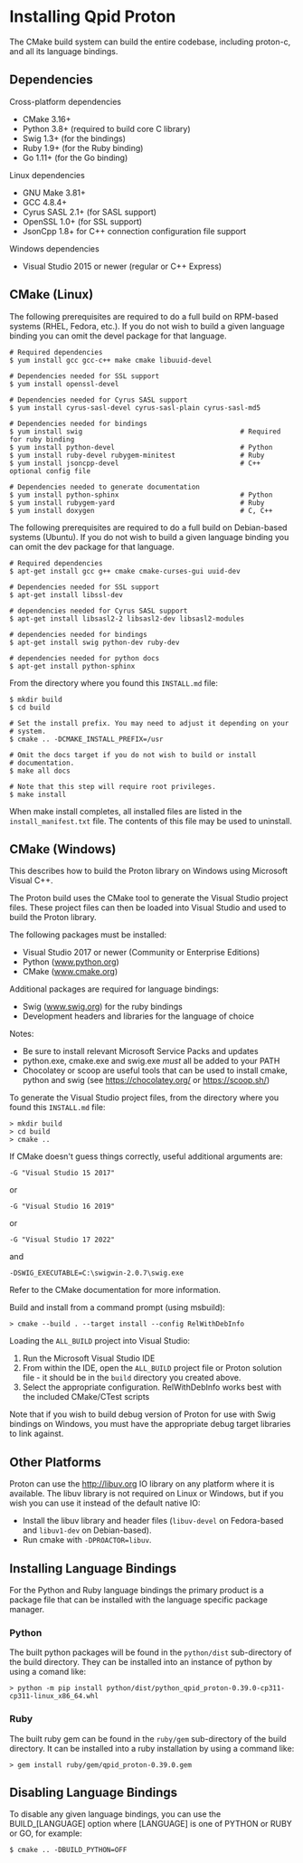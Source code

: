Installing Qpid Proton
======================

The CMake build system can build the entire codebase, including proton-c,
and all its language bindings.

Dependencies
------------

Cross-platform dependencies

  - CMake 3.16+
  - Python 3.8+ (required to build core C library)
  - Swig 1.3+ (for the bindings)
  - Ruby 1.9+ (for the Ruby binding)
  - Go 1.11+ (for the Go binding)

Linux dependencies

  - GNU Make 3.81+
  - GCC 4.8.4+
  - Cyrus SASL 2.1+ (for SASL support)
  - OpenSSL 1.0+ (for SSL support)
  - JsonCpp 1.8+ for C++ connection configuration file support

Windows dependencies

  - Visual Studio 2015 or newer (regular or C++ Express)

CMake (Linux)
-------------

The following prerequisites are required to do a full build on
RPM-based systems (RHEL, Fedora, etc.).  If you do not wish to build a
given language binding you can omit the devel package for that
language.

    # Required dependencies
    $ yum install gcc gcc-c++ make cmake libuuid-devel

    # Dependencies needed for SSL support
    $ yum install openssl-devel

    # Dependencies needed for Cyrus SASL support
    $ yum install cyrus-sasl-devel cyrus-sasl-plain cyrus-sasl-md5

    # Dependencies needed for bindings
    $ yum install swig                                       # Required for ruby binding
    $ yum install python-devel                               # Python
    $ yum install ruby-devel rubygem-minitest                # Ruby
    $ yum install jsoncpp-devel                              # C++ optional config file

    # Dependencies needed to generate documentation
    $ yum install python-sphinx                              # Python
    $ yum install rubygem-yard                               # Ruby
    $ yum install doxygen                                    # C, C++


The following prerequisites are required to do a full build on
Debian-based systems (Ubuntu).  If you do not wish to build a given
language binding you can omit the dev package for that language.

    # Required dependencies 
    $ apt-get install gcc g++ cmake cmake-curses-gui uuid-dev

    # Dependencies needed for SSL support
    $ apt-get install libssl-dev

    # dependencies needed for Cyrus SASL support
    $ apt-get install libsasl2-2 libsasl2-dev libsasl2-modules

    # dependencies needed for bindings
    $ apt-get install swig python-dev ruby-dev

    # dependencies needed for python docs
    $ apt-get install python-sphinx

From the directory where you found this `INSTALL.md` file:

    $ mkdir build
    $ cd build

    # Set the install prefix. You may need to adjust it depending on your
    # system.
    $ cmake .. -DCMAKE_INSTALL_PREFIX=/usr

    # Omit the docs target if you do not wish to build or install
    # documentation.
    $ make all docs

    # Note that this step will require root privileges.
    $ make install

When make install completes, all installed files are listed in the
`install_manifest.txt` file. The contents of this file may be used to
uninstall.

CMake (Windows)
---------------

This describes how to build the Proton library on Windows using
Microsoft Visual C++.

The Proton build uses the CMake tool to generate the Visual Studio
project files. These project files can then be loaded into Visual
Studio and used to build the Proton library.

The following packages must be installed:

  - Visual Studio 2017 or newer (Community or Enterprise Editions)
  - Python (www.python.org)
  - CMake (www.cmake.org)

Additional packages are required for language bindings:

  - Swig (www.swig.org) for the ruby bindings
  - Development headers and libraries for the language of choice

Notes:
  - Be sure to install relevant Microsoft Service Packs and updates
  - python.exe, cmake.exe and swig.exe _must_ all be added to your PATH
  - Chocolatey or scoop are useful tools that can be used to install cmake, python
    and swig (see https://chocolatey.org/ or https://scoop.sh/)

To generate the Visual Studio project files, from the directory where you found
this `INSTALL.md` file:

    > mkdir build
    > cd build
    > cmake ..

If CMake doesn't guess things correctly, useful additional arguments are:

    -G "Visual Studio 15 2017"
or

    -G "Visual Studio 16 2019"
or

    -G "Visual Studio 17 2022"
and

    -DSWIG_EXECUTABLE=C:\swigwin-2.0.7\swig.exe

Refer to the CMake documentation for more information.

Build and install from a command prompt (using msbuild):

    > cmake --build . --target install --config RelWithDebInfo

Loading the `ALL_BUILD` project into Visual Studio:

  1. Run the Microsoft Visual Studio IDE
  2. From within the IDE, open the `ALL_BUILD` project file or Proton
     solution file - it should be in the `build` directory you created
     above.
  3. Select the appropriate configuration. RelWithDebInfo works best
     with the included CMake/CTest scripts

Note that if you wish to build debug version of Proton for use with
Swig bindings on Windows, you must have the appropriate debug target
libraries to link against.

Other Platforms
---------------

Proton can use the http://libuv.org IO library on any platform where
it is available. The libuv library is not required on Linux or Windows,
but if you wish you can use it instead of the default native IO:
  - Install the libuv library and header files (`libuv-devel` on Fedora-based
    and `libuv1-dev` on Debian-based).
  - Run cmake with `-DPROACTOR=libuv`.


Installing Language Bindings
----------------------------

For the Python and Ruby language bindings the primary product is a package file that can be installed with the language specific package manager.

### Python
The built python packages will be found in the `python/dist` sub-directory of the build directory. They can be installed into an instance of python by using a comand like:

    > python -m pip install python/dist/python_qpid_proton-0.39.0-cp311-cp311-linux_x86_64.whl

### Ruby
The built ruby gem can be found in the `ruby/gem` sub-directory of the build directory. It can be installed into a ruby installation by using a command like:

    > gem install ruby/gem/qpid_proton-0.39.0.gem

Disabling Language Bindings
---------------------------

To disable any given language bindings, you can use the
BUILD_[LANGUAGE] option where [LANGUAGE] is one of PYTHON
or RUBY or GO, for example:

    $ cmake .. -DBUILD_PYTHON=OFF
